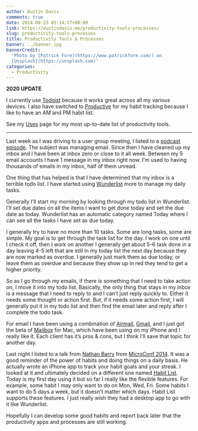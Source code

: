 ```yaml
---
author: Dustin Davis
comments: true
date: 2014-08-23 05:14:17+00:00
link: https://dustindavis.me/productivity-tools-processes/
slug: productivity-tools-processes
title: Productivity Tools & Processes
banner: ../banner.jpg
bannerCredit:
  'Photo by [Patrick Fore](https://www.patrickfore.com/) on
  [Unsplash](https://unsplash.com)'
categories:
  - Productivity
---
```


**2020 UPDATE**

I currently use [Todoist](https://todoist.com/r/dustin_davis_vhlbue) because it
works great across all my various devices. I also have switched to
[Productive](https://www.apalon.com/productive.html) for my habit tracking
because I like to have an AM and PM habit list.

See my [Uses](/uses/) page for my most up-to-date list of productivity tools.

---

Last week as I was driving to a user group meeting, I listed to a
[podcast episode](http://www.smartpassiveincome.com/email-management/). The
subject was managing email. Since then I have cleaned up my inbox and I have
been at inbox zero or close to it all week. Between my 5 email accounts I have 1
message in my inbox right now. I'm used to having thousands of emails in my
inbox, half of them unread.

One thing that has helped is that I have determined that my inbox is a terrible
todo list. I have started using [Wunderlist](https://www.wunderlist.com/) more
to manage my daily tasks.

Generally I’ll start my morning by looking through my todo list in Wunderlist.
I’ll set due dates on all the items I want to get done today and set the due
date as today. Wunderlist has an automatic category named Today where I can see
all the tasks I have set as due today.

I generally try to have no more than 10 tasks. Some are long tasks, some are
simple. My goal is to get through the task list for the day. I work on one until
I check it off, then I work on another I generally get about 5-6 task done in a
day leaving 4-5 left that are still in my today list the next day because they
are now marked as overdue. I generally just mark them as due today, or leave
them as overdue and because they show up in red they tend to get a higher
priority.

So as I go through my emails, if there is something that I need to take action
on, I move it into my todo list. Basically, the only thing that stays in my
inbox is a message that I need to reply to and I can’t just reply quickly to.
Either it needs some thought or action first. But, if it needs some action
first, I will generally put it in my todo list and then find the email later and
reply after I complete the todo task.

For email I have been using a combination of [Airmail](http://airmailapp.com/),
[Gmail](http://gmail.com), and I just got the beta of
[Mailbox](http://www.mailboxapp.com/) for Mac, which have been using on my
iPhone and I really like it. Each client has it’s pros & cons, but I think I'll
save that topic for another day.

Last night I listed to a talk from [Nathan Barry](http://nathanbarry.com/) from
[MicroConf 2014](http://www.microconf.com/). It was a good reminder of the power
of habits and doing things on a daily basis. He actually wrote an iPhone app to
track your habit goals and your streak. I looked at it and ultimately decided on
a different one named [Habit List](http://habitlist.com/). Today is my first day
using it but so far I really like the flexible features. For example, some habit
I may only want to do on Mon, Wed, Fri. Some habits I want to do 5 days a week,
but it doesn't matter which days. Habit List supports these features. I just
really wish they had a desktop app to go with it like Wunderlist.

Hopefully I can develop some good habits and report back later that the
productivity apps and processes are still working.
